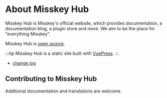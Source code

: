 # About Misskey Hub
Misskey Hub is Misskey's official website, which provides documentation, a documentation blog, a plugin store and more.
We aim to be the place for "everything Misskey".

Misskey Hub is [open source](https://github.com/misskey-dev/misskey-hub).

:::tip
Misskey Hub is a static site built with [VuePress](https://github.com/vuepress/vuepress-next).
:::

- [change log](../updates.md)

## Contributing to Misskey Hub
Additional documentation and translations are welcome.
